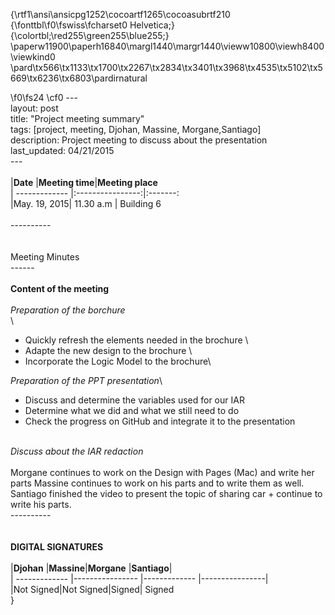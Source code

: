 {\rtf1\ansi\ansicpg1252\cocoartf1265\cocoasubrtf210
{\fonttbl\f0\fswiss\fcharset0 Helvetica;}
{\colortbl;\red255\green255\blue255;}
\paperw11900\paperh16840\margl1440\margr1440\vieww10800\viewh8400\viewkind0
\pard\tx566\tx1133\tx1700\tx2267\tx2834\tx3401\tx3968\tx4535\tx5102\tx5669\tx6236\tx6803\pardirnatural

\f0\fs24 \cf0 ---\
layout: post\
title: "Project meeting summary"\
tags: [project, meeting, Djohan, Massine, Morgane,Santiago]\
description: Project meeting to discuss about the presentation\
last_updated: 04/21/2015\
---\
\
|**Date** |**Meeting time**|**Meeting place**\
| ------------- |:----------------:|:-------:\
|May. 19, 2015| 11.30 a.m | Building 6\
\
----------\
\
\
Meeting Minutes\
------\
\
 **Content of the meeting** \
\
 *Preparation of the borchure*\
\
- Quickly refresh the elements needed in the brochure \
- Adapte the new design to the brochure \
- Incorporate the Logic Model to the brochure\

*Preparation of the PPT presentation*\
- Discuss and determine the variables used for our IAR
- Determine what we did and what we still need to do
- Check the progress on GitHub and integrate it to the presentation


\
*Discuss about the IAR redaction*\
\
Morgane continues to work on the Design with Pages (Mac) and write her parts
Massine continues to work on his parts and to write them as well.
Santiago finished the video to present the topic of sharing car + continue to write his parts.
\
----------\
\
\
**DIGITAL SIGNATURES**\
\
|**Djohan** |**Massine**|**Morgane** |**Santiago**|\
| ------------- |---------------- |------------- |----------------|\
|Not Signed|Not Signed|Signed|  Signed\
}

